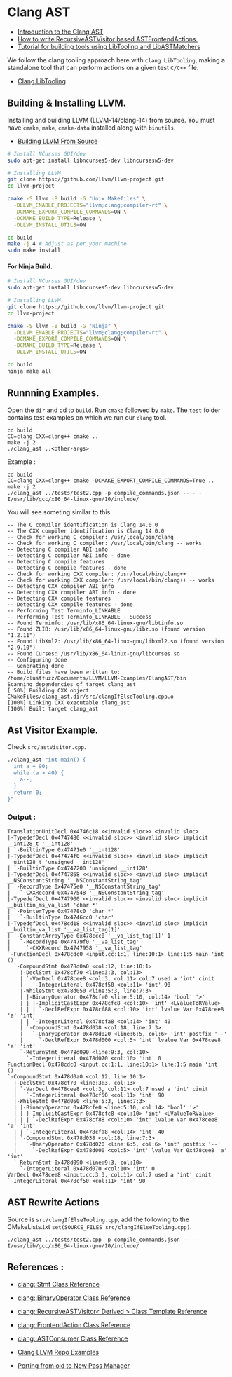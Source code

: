 # Clang AST

- [Introduction to the Clang AST](https://clang.llvm.org/docs/IntroductionToTheClangAST.html)
- [How to write RecursiveASTVisitor based ASTFrontendActions.](https://clang.llvm.org/docs/RAVFrontendAction.html)
- [Tutorial for building tools using LibTooling and LibASTMatchers](https://clang.llvm.org/docs/LibASTMatchersTutorial.html)

We follow the clang tooling approach here with `clang LibTooling`, making a standalone tool that can
perform actions on a given test `C/C++` file.

- [Clang LibTooling](https://clang.llvm.org/docs/LibTooling.html)

## Building & Installing LLVM.

Installing and building LLVM (LLVM-14/clang-14) from source.
You must have `cmake`, `make`, `cmake-data` installed along with `binutils`.

- [Building LLVM From Source](https://llvm.org/docs/CMake.html)

```bash
# Install NCurses GUI/dev
sudo apt-get install libncurses5-dev libncursesw5-dev

# Installing LLVM
git clone https://github.com/llvm/llvm-project.git
cd llvm-project

cmake -S llvm -B build -G "Unix Makefiles" \
  -DLLVM_ENABLE_PROJECTS="llvm;clang;compiler-rt" \
  -DCMAKE_EXPORT_COMPILE_COMMANDS=ON \
  -DCMAKE_BUILD_TYPE=Release \
  -DLLVM_INSTALL_UTILS=ON

cd build
make -j 4 # Adjust as per your machine.
sudo make install
```

#### For Ninja Build.

```bash
# Install NCurses GUI/dev
sudo apt-get install libncurses5-dev libncursesw5-dev

# Installing LLVM
git clone https://github.com/llvm/llvm-project.git
cd llvm-project

cmake -S llvm -B build -G "Ninja" \
  -DLLVM_ENABLE_PROJECTS="llvm;clang;compiler-rt" \
  -DCMAKE_EXPORT_COMPILE_COMMANDS=ON \
  -DCMAKE_BUILD_TYPE=Release \
  -DLLVM_INSTALL_UTILS=ON

cd build
ninja make all
```

## Runnning Examples.

Open the `dir` and cd to `build`. Run `cmake` followed by `make`.
The `test` folder contains test examples on which we run our `clang` tool.

```
cd build
CC=clang CXX=clang++ cmake ..
make -j 2
./clang_ast ..<other-args>
```

Example :

```
cd build
CC=clang CXX=clang++ cmake -DCMAKE_EXPORT_COMPILE_COMMANDS=True ..
make -j 2
./clang_ast ../tests/test2.cpp -p compile_commands.json -- - -I/usr/lib/gcc/x86_64-linux-gnu/10/include/
```

You will see someting similar to this.

```
-- The C compiler identification is Clang 14.0.0
-- The CXX compiler identification is Clang 14.0.0
-- Check for working C compiler: /usr/local/bin/clang
-- Check for working C compiler: /usr/local/bin/clang -- works
-- Detecting C compiler ABI info
-- Detecting C compiler ABI info - done
-- Detecting C compile features
-- Detecting C compile features - done
-- Check for working CXX compiler: /usr/local/bin/clang++
-- Check for working CXX compiler: /usr/local/bin/clang++ -- works
-- Detecting CXX compiler ABI info
-- Detecting CXX compiler ABI info - done
-- Detecting CXX compile features
-- Detecting CXX compile features - done
-- Performing Test Terminfo_LINKABLE
-- Performing Test Terminfo_LINKABLE - Success
-- Found Terminfo: /usr/lib/x86_64-linux-gnu/libtinfo.so
-- Found ZLIB: /usr/lib/x86_64-linux-gnu/libz.so (found version "1.2.11")
-- Found LibXml2: /usr/lib/x86_64-linux-gnu/libxml2.so (found version "2.9.10")
-- Found Curses: /usr/lib/x86_64-linux-gnu/libcurses.so
-- Configuring done
-- Generating done
-- Build files have been written to: /home/clustfuzz/Documents/LLVM/LLVM-Examples/ClangAST/bin
Scanning dependencies of target clang_ast
[ 50%] Building CXX object CMakeFiles/clang_ast.dir/src/clangIfElseTooling.cpp.o
[100%] Linking CXX executable clang_ast
[100%] Built target clang_ast
```

## Ast Visitor Example.

Check `src/astVisitor.cpp`.

```bash
./clang_ast "int main() {
  int a = 90;
  while (a > 40) {
    a--;
  }
  return 0;
}"
```

### Output :

```
TranslationUnitDecl 0x4746c18 <<invalid sloc>> <invalid sloc>
|-TypedefDecl 0x4747480 <<invalid sloc>> <invalid sloc> implicit __int128_t '__int128'
| `-BuiltinType 0x47471e0 '__int128'
|-TypedefDecl 0x47474f0 <<invalid sloc>> <invalid sloc> implicit __uint128_t 'unsigned __int128'
| `-BuiltinType 0x4747200 'unsigned __int128'
|-TypedefDecl 0x4747868 <<invalid sloc>> <invalid sloc> implicit __NSConstantString '__NSConstantString_tag'
| `-RecordType 0x47475e0 '__NSConstantString_tag'
|   `-CXXRecord 0x4747548 '__NSConstantString_tag'
|-TypedefDecl 0x4747900 <<invalid sloc>> <invalid sloc> implicit __builtin_ms_va_list 'char *'
| `-PointerType 0x47478c0 'char *'
|   `-BuiltinType 0x4746cc0 'char'
|-TypedefDecl 0x478cd18 <<invalid sloc>> <invalid sloc> implicit __builtin_va_list '__va_list_tag[1]'
| `-ConstantArrayType 0x478ccc0 '__va_list_tag[1]' 1
|   `-RecordType 0x47479f0 '__va_list_tag'
|     `-CXXRecord 0x4747958 '__va_list_tag'
`-FunctionDecl 0x478cdc0 <input.cc:1:1, line:10:1> line:1:5 main 'int ()'
  `-CompoundStmt 0x478d0a0 <col:12, line:10:1>
    |-DeclStmt 0x478cf70 <line:3:3, col:13>
    | `-VarDecl 0x478cee8 <col:3, col:11> col:7 used a 'int' cinit
    |   `-IntegerLiteral 0x478cf50 <col:11> 'int' 90
    |-WhileStmt 0x478d050 <line:5:3, line:7:3>
    | |-BinaryOperator 0x478cfe0 <line:5:10, col:14> 'bool' '>'
    | | |-ImplicitCastExpr 0x478cfc8 <col:10> 'int' <LValueToRValue>
    | | | `-DeclRefExpr 0x478cf88 <col:10> 'int' lvalue Var 0x478cee8 'a' 'int'
    | | `-IntegerLiteral 0x478cfa8 <col:14> 'int' 40
    | `-CompoundStmt 0x478d038 <col:18, line:7:3>
    |   `-UnaryOperator 0x478d020 <line:6:5, col:6> 'int' postfix '--'
    |     `-DeclRefExpr 0x478d000 <col:5> 'int' lvalue Var 0x478cee8 'a' 'int'
    `-ReturnStmt 0x478d090 <line:9:3, col:10>
      `-IntegerLiteral 0x478d070 <col:10> 'int' 0
FunctionDecl 0x478cdc0 <input.cc:1:1, line:10:1> line:1:5 main 'int ()'
`-CompoundStmt 0x478d0a0 <col:12, line:10:1>
  |-DeclStmt 0x478cf70 <line:3:3, col:13>
  | `-VarDecl 0x478cee8 <col:3, col:11> col:7 used a 'int' cinit
  |   `-IntegerLiteral 0x478cf50 <col:11> 'int' 90
  |-WhileStmt 0x478d050 <line:5:3, line:7:3>
  | |-BinaryOperator 0x478cfe0 <line:5:10, col:14> 'bool' '>'
  | | |-ImplicitCastExpr 0x478cfc8 <col:10> 'int' <LValueToRValue>
  | | | `-DeclRefExpr 0x478cf88 <col:10> 'int' lvalue Var 0x478cee8 'a' 'int'
  | | `-IntegerLiteral 0x478cfa8 <col:14> 'int' 40
  | `-CompoundStmt 0x478d038 <col:18, line:7:3>
  |   `-UnaryOperator 0x478d020 <line:6:5, col:6> 'int' postfix '--'
  |     `-DeclRefExpr 0x478d000 <col:5> 'int' lvalue Var 0x478cee8 'a' 'int'
  `-ReturnStmt 0x478d090 <line:9:3, col:10>
    `-IntegerLiteral 0x478d070 <col:10> 'int' 0
VarDecl 0x478cee8 <input.cc:3:3, col:11> col:7 used a 'int' cinit
`-IntegerLiteral 0x478cf50 <col:11> 'int' 90
```

## AST Rewrite Actions

Source is `src/clangIfElseTooling.cpp`, add the following to the CMakeLists.txt `set(SOURCE_FILES src/clangIfElseTooling.cpp)`.

```
./clang_ast ../tests/test2.cpp -p compile_commands.json -- - -I/usr/lib/gcc/x86_64-linux-gnu/10/include/
```

## References :

- [clang::Stmt Class Reference](https://clang.llvm.org/doxygen/classclang_1_1Stmt.html)
- [clang::BinaryOperator Class Reference](https://clang.llvm.org/doxygen/classclang_1_1BinaryOperator.html)
- [clang::RecursiveASTVisitor< Derived > Class Template Reference](https://clang.llvm.org/doxygen/classclang_1_1RecursiveASTVisitor.html)
- [clang::FrontendAction Class Reference](https://clang.llvm.org/doxygen/classclang_1_1FrontendAction.html)
- [clang::ASTConsumer Class Reference](https://clang.llvm.org/doxygen/classclang_1_1ASTConsumer.html)

- [Clang LLVM Repo Examples](https://github.com/llvm/llvm-project/tree/main/clang/examples)
- [Porting from old to New Pass Manager](https://www.duskborn.com/posts/llvm-new-pass-manager/)
